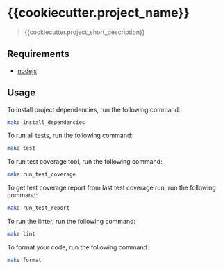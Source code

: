 # {{cookiecutter.project_name}}

> {{cookiecutter.project_short_description}}

## Requirements

- [nodejs](https://nodejs.org/en/)

## Usage

To install project dependencies, run the following command:
```bash
make install_dependencies
```

To run all tests, run the following command:
```bash
make test
```

To run test coverage tool, run the following command:
```bash
make run_test_coverage
```

To get test coverage report from last test coverage run, run the following command:
```bash
make run_test_report
```

To run the linter, run the following command:
```bash
make lint
```

To format your code, run the following command:
```bash
make format
```
